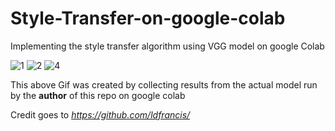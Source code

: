 # Style-Transfer-on-google-colab
Implementing the style transfer algorithm using VGG model on google Colab 

![1](https://user-images.githubusercontent.com/41579863/46611256-ee302e00-cb2a-11e8-8d06-8e4af22d4df8.gif)
![2](https://user-images.githubusercontent.com/41579863/46611258-ee302e00-cb2a-11e8-946f-78ea0ae01b18.gif)
![4](https://user-images.githubusercontent.com/41579863/46611437-71ea1a80-cb2b-11e8-8bf8-8eb8aa0b107d.gif)

This above Gif was created by collecting results from the actual model run by the **author** of this repo on google colab

Credit goes to *https://github.com/ldfrancis/*
